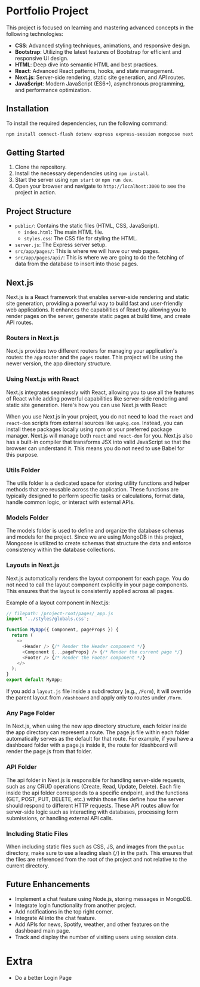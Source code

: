 # Portfolio Project

This project is focused on learning and mastering advanced concepts in the following technologies:

- **CSS**: Advanced styling techniques, animations, and responsive design.
- **Bootstrap**: Utilizing the latest features of Bootstrap for efficient and responsive UI design.
- **HTML**: Deep dive into semantic HTML and best practices.
- **React**: Advanced React patterns, hooks, and state management.
- **Next.js**: Server-side rendering, static site generation, and API routes.
- **JavaScript**: Modern JavaScript (ES6+), asynchronous programming, and performance optimization.

## Installation

To install the required dependencies, run the following command:

```bash
npm install connect-flash dotenv express express-session mongoose next path react react-dom next-auth
```

## Getting Started
1. Clone the repository.
2. Install the necessary dependencies using `npm install`.
3. Start the server using `npm start` or `npm run dev`.
4. Open your browser and navigate to `http://localhost:3000` to see the project in action.

## Project Structure
- `public/`: Contains the static files (HTML, CSS, JavaScript).
  - `index.html`: The main HTML file.
  - `styles.css`: The CSS file for styling the HTML.
- `server.js`: The Express server setup.
- `src/app/pages/`: This is where we will have our web pages.
- `src/app/pages/api/`: This is where we are going to do the fetching of data from the database to insert into those pages.


## Next.js

Next.js is a React framework that enables server-side rendering and static site generation, providing a powerful way to build fast and user-friendly web applications. It enhances the capabilities of React by allowing you to render pages on the server, generate static pages at build time, and create API routes.

### Routers in Next.js

Next.js provides two different routers for managing your application's routes: the `app` router and the `pages` router.
This project will be using the newer version, the app directory structure.

### Using Next.js with React

Next.js integrates seamlessly with React, allowing you to use all the features of React while adding powerful capabilities like server-side rendering and static site generation. Here's how you can use Next.js with React:

When you use Next.js in your project, you do not need to load the `react` and `react-dom` scripts from external sources like `unpkg.com`. Instead, you can install these packages locally using npm or your preferred package manager. Next.js will manage both `react` and `react-dom` for you. Next.js also has a built-in compiler that transforms JSX into valid JavaScript so that the browser can understand it. This means you do not need to use Babel for this purpose.

### Utils Folder 
The utils folder is a dedicated space for storing utility functions and helper methods that are reusable across the application. These functions are typically designed to perform specific tasks or calculations, format data, handle common logic, or interact with external APIs.

### Models Folder
The models folder is used to define and organize the database schemas and models for the project. Since we are using MongoDB in this project, Mongoose is utilized to create schemas that structure the data and enforce consistency within the database collections.

### Layouts in Next.js

Next.js automatically renders the layout component for each page. You do not need to call the layout component explicitly in your page components. This ensures that the layout is consistently applied across all pages.

Example of a layout component in Next.js:

```javascript
// filepath: /project-root/pages/_app.js
import '../styles/globals.css';

function MyApp({ Component, pageProps }) {
  return (
    <>
      <Header /> {/* Render the Header component */}
      <Component {...pageProps} /> {/* Render the current page */}
      <Footer /> {/* Render the Footer component */}
    </>
  );
}
export default MyApp;
```
If you add a `layout.js` file inside a subdirectory (e.g., `/Form`), it will override the parent layout from `/dashboard` and apply only to routes under `/Form`.

### Any Page Folder
In Next.js, when using the new app directory structure, each folder inside the app directory can represent a route. The page.js file within each folder automatically serves as the default for that route. For example, if you have a dashboard folder with a page.js inside it, the route for /dashboard will render the page.js from that folder.

### API Folder
The api folder in Next.js is responsible for handling server-side requests, such as any CRUD operations (Create, Read, Update, Delete). Each file inside the api folder corresponds to a specific endpoint, and the functions (GET, POST, PUT, DELETE, etc.) within those files define how the server should respond to different HTTP requests. These API routes allow for server-side logic such as interacting with databases, processing form submissions, or handling external API calls.

### Including Static Files

When including static files such as CSS, JS, and images from the `public` directory, make sure to use a leading slash (`/`) in the path. This ensures that the files are referenced from the root of the project and not relative to the current directory.

## Future Enhancements

- Implement a chat feature using Node.js, storing messages in MongoDB.
- Integrate login functionality from another project.
- Add notifications in the top right corner.
- Integrate AI into the chat feature.
- Add APIs for news, Spotify, weather, and other features on the dashboard main page.
- Track and display the number of visiting users using session data.

# Extra
- Do a better Login Page
